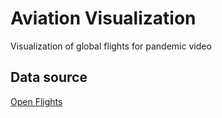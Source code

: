 # Aviation Visualization

Visualization of global flights for pandemic video

## Data source

[Open Flights](https://openflights.org/data.html)
